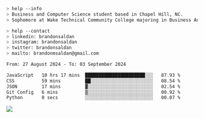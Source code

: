 ````bash
> help --info
> Business and Computer Science student based in Chapel Hill, NC.
> Sophomore at Wake Technical Community College majoring in Business Administration.
````

````bash
> help --contact
> linkedin: brandonsaldan
> instagram: brandonsaldan
> twitter: brandonsaldan
> mailto: brandonmsaldan@gmail.com
````

<!--START_SECTION:waka-->

```txt
From: 27 August 2024 - To: 03 September 2024

JavaScript   10 hrs 17 mins  ██████████████████████░░░   87.93 %
CSS          59 mins         ██░░░░░░░░░░░░░░░░░░░░░░░   08.54 %
JSON         17 mins         ▓░░░░░░░░░░░░░░░░░░░░░░░░   02.54 %
Git Config   6 mins          ▒░░░░░░░░░░░░░░░░░░░░░░░░   00.92 %
Python       0 secs          ░░░░░░░░░░░░░░░░░░░░░░░░░   00.07 %
```

<!--END_SECTION:waka-->

![](https://komarev.com/ghpvc/?username=brandonsaldan&color=6A8AFF)
